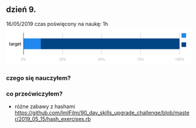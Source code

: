 ## dzień 9.
16/05/2019
czas poświęcony na naukę: 1h
![my target](https://github.com/ImIFilm/90_day_skills_upgrade_challenge/blob/master/2019_05_16/target1.PNG)

### czego się nauczyłem?


### co przećwiczyłem?
- różne zabawy z hashami https://github.com/ImIFilm/90_day_skills_upgrade_challenge/blob/master/2019_05_15/hash_exercises.rb
